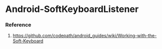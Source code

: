 # Android-SoftKeyboardListener


### Reference
1. https://github.com/codepath/android_guides/wiki/Working-with-the-Soft-Keyboard
